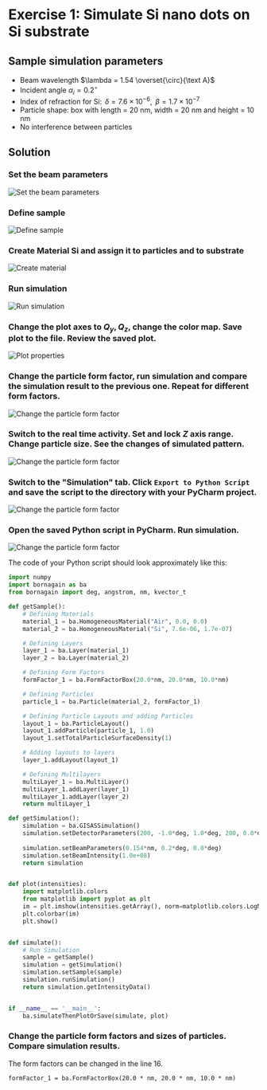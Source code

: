 # Exercise 1: Simulate Si nano dots on Si substrate
## Sample simulation parameters

- Beam wavelength $\lambda = 1.54 \overset{\circ}{\text A}$  
- Incident angle $\alpha_i = 0.2 ^{\circ}$
- Index of refraction for Si:  $\,\delta = 7.6\times 10^{-6}$, $\,\beta = 1.7\times 10^{-7}$ 
- Particle shape: box with length = 20 nm, width = 20 nm and height = 10 nm
- No interference between particles


## Solution
### Set the beam parameters
![Set the beam parameters](img/ex1_fig1.png)

### Define sample
![Define sample](img/ex1_fig2.png)

### Create Material Si and assign it to particles and to substrate
![Create material](img/ex1_fig3.png)

### Run simulation
![Run simulation](img/ex1_fig4.png)


### Change the plot axes to $Q_y,Q_z$, change the color map. Save plot to the file. Review the saved plot.
![Plot properties](img/ex1_fig5.png)

### Change the particle form factor, run simulation and compare the simulation result to the previous one. Repeat for different form factors.
![Change the particle form factor](img/ex1_fig6.png)

### Switch to the real time activity. Set and lock $Z$ axis range. Change particle size. See the changes of simulated pattern.
![Change the particle form factor](img/ex1_fig7.png)

### Switch to the "Simulation" tab. Click `Export to Python Script` and save the script to the directory with your PyCharm project.
![Change the particle form factor](img/ex1_fig8.png)

### Open the saved Python script in PyCharm. Run simulation.
![Change the particle form factor](img/ex1_fig9.png)

The code of your Python script should look approximately like this:

```python
import numpy
import bornagain as ba
from bornagain import deg, angstrom, nm, kvector_t

def getSample():
    # Defining Materials
    material_1 = ba.HomogeneousMaterial("Air", 0.0, 0.0)
    material_2 = ba.HomogeneousMaterial("Si", 7.6e-06, 1.7e-07)

    # Defining Layers
    layer_1 = ba.Layer(material_1)
    layer_2 = ba.Layer(material_2)

    # Defining Form Factors
    formFactor_1 = ba.FormFactorBox(20.0*nm, 20.0*nm, 10.0*nm)

    # Defining Particles
    particle_1 = ba.Particle(material_2, formFactor_1)

    # Defining Particle Layouts and adding Particles
    layout_1 = ba.ParticleLayout()
    layout_1.addParticle(particle_1, 1.0)
    layout_1.setTotalParticleSurfaceDensity(1)

    # Adding layouts to layers
    layer_1.addLayout(layout_1)

    # Defining Multilayers
    multiLayer_1 = ba.MultiLayer()
    multiLayer_1.addLayer(layer_1)
    multiLayer_1.addLayer(layer_2)
    return multiLayer_1

def getSimulation():
    simulation = ba.GISASSimulation()
    simulation.setDetectorParameters(200, -1.0*deg, 1.0*deg, 200, 0.0*deg, 2.0*deg)
    
    simulation.setBeamParameters(0.154*nm, 0.2*deg, 0.0*deg)
    simulation.setBeamIntensity(1.0e+08)
    return simulation


def plot(intensities):
    import matplotlib.colors
    from matplotlib import pyplot as plt
    im = plt.imshow(intensities.getArray(), norm=matplotlib.colors.LogNorm(1, intensities.getMaximum()), extent=[-1.0*deg, 1.0*deg, 0.0*deg, 2.0*deg]) 
    plt.colorbar(im)
    plt.show()


def simulate():
    # Run Simulation
    sample = getSample()
    simulation = getSimulation()
    simulation.setSample(sample)
    simulation.runSimulation()
    return simulation.getIntensityData()


if __name__ == '__main__': 
    ba.simulateThenPlotOrSave(simulate, plot)
```
### Change the particle form factors and sizes of particles. Compare simulation results. 

The form factors can be changed in the line 16.
```
formFactor_1 = ba.FormFactorBox(20.0 * nm, 20.0 * nm, 10.0 * nm)
```